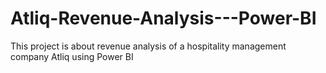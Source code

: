 # Atliq-Revenue-Analysis---Power-BI
This project is about revenue analysis of a hospitality management company Atliq using Power BI

